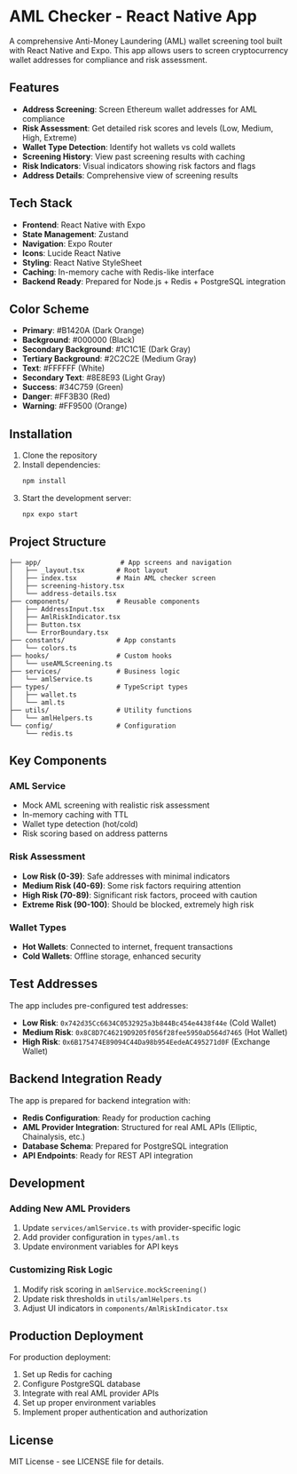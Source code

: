 # AML Checker - React Native App

A comprehensive Anti-Money Laundering (AML) wallet screening tool built with React Native and Expo. This app allows users to screen cryptocurrency wallet addresses for compliance and risk assessment.

## Features

- **Address Screening**: Screen Ethereum wallet addresses for AML compliance
- **Risk Assessment**: Get detailed risk scores and levels (Low, Medium, High, Extreme)
- **Wallet Type Detection**: Identify hot wallets vs cold wallets
- **Screening History**: View past screening results with caching
- **Risk Indicators**: Visual indicators showing risk factors and flags
- **Address Details**: Comprehensive view of screening results

## Tech Stack

- **Frontend**: React Native with Expo
- **State Management**: Zustand
- **Navigation**: Expo Router
- **Icons**: Lucide React Native
- **Styling**: React Native StyleSheet
- **Caching**: In-memory cache with Redis-like interface
- **Backend Ready**: Prepared for Node.js + Redis + PostgreSQL integration

## Color Scheme

- **Primary**: #B1420A (Dark Orange)
- **Background**: #000000 (Black)
- **Secondary Background**: #1C1C1E (Dark Gray)
- **Tertiary Background**: #2C2C2E (Medium Gray)
- **Text**: #FFFFFF (White)
- **Secondary Text**: #8E8E93 (Light Gray)
- **Success**: #34C759 (Green)
- **Danger**: #FF3B30 (Red)
- **Warning**: #FF9500 (Orange)

## Installation

1. Clone the repository
2. Install dependencies:
   ```bash
   npm install
   ```
3. Start the development server:
   ```bash
   npx expo start
   ```

## Project Structure

```
├── app/                    # App screens and navigation
│   ├── _layout.tsx        # Root layout
│   ├── index.tsx          # Main AML checker screen
│   ├── screening-history.tsx
│   └── address-details.tsx
├── components/            # Reusable components
│   ├── AddressInput.tsx
│   ├── AmlRiskIndicator.tsx
│   ├── Button.tsx
│   └── ErrorBoundary.tsx
├── constants/             # App constants
│   └── colors.ts
├── hooks/                 # Custom hooks
│   └── useAMLScreening.ts
├── services/              # Business logic
│   └── amlService.ts
├── types/                 # TypeScript types
│   ├── wallet.ts
│   └── aml.ts
├── utils/                 # Utility functions
│   └── amlHelpers.ts
└── config/                # Configuration
    └── redis.ts
```

## Key Components

### AML Service
- Mock AML screening with realistic risk assessment
- In-memory caching with TTL
- Wallet type detection (hot/cold)
- Risk scoring based on address patterns

### Risk Assessment
- **Low Risk (0-39)**: Safe addresses with minimal indicators
- **Medium Risk (40-69)**: Some risk factors requiring attention
- **High Risk (70-89)**: Significant risk factors, proceed with caution
- **Extreme Risk (90-100)**: Should be blocked, extremely high risk

### Wallet Types
- **Hot Wallets**: Connected to internet, frequent transactions
- **Cold Wallets**: Offline storage, enhanced security

## Test Addresses

The app includes pre-configured test addresses:

- **Low Risk**: `0x742d35Cc6634C0532925a3b844Bc454e4438f44e` (Cold Wallet)
- **Medium Risk**: `0x8C8D7C46219D9205f056f28fee5950aD564d7465` (Hot Wallet)  
- **High Risk**: `0x6B175474E89094C44Da98b954EedeAC495271d0F` (Exchange Wallet)

## Backend Integration Ready

The app is prepared for backend integration with:

- **Redis Configuration**: Ready for production caching
- **AML Provider Integration**: Structured for real AML APIs (Elliptic, Chainalysis, etc.)
- **Database Schema**: Prepared for PostgreSQL integration
- **API Endpoints**: Ready for REST API integration

## Development

### Adding New AML Providers

1. Update `services/amlService.ts` with provider-specific logic
2. Add provider configuration in `types/aml.ts`
3. Update environment variables for API keys

### Customizing Risk Logic

1. Modify risk scoring in `amlService.mockScreening()`
2. Update risk thresholds in `utils/amlHelpers.ts`
3. Adjust UI indicators in `components/AmlRiskIndicator.tsx`

## Production Deployment

For production deployment:

1. Set up Redis for caching
2. Configure PostgreSQL database
3. Integrate with real AML provider APIs
4. Set up proper environment variables
5. Implement proper authentication and authorization

## License

MIT License - see LICENSE file for details.
